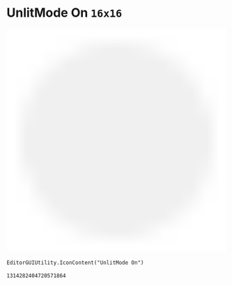 # UnlitMode On `16x16`
<img src="/img/UnlitMode%20On.png" width=512 height=512>

``` CSharp
EditorGUIUtility.IconContent("UnlitMode On")
```
```
1314282404720571864
```
